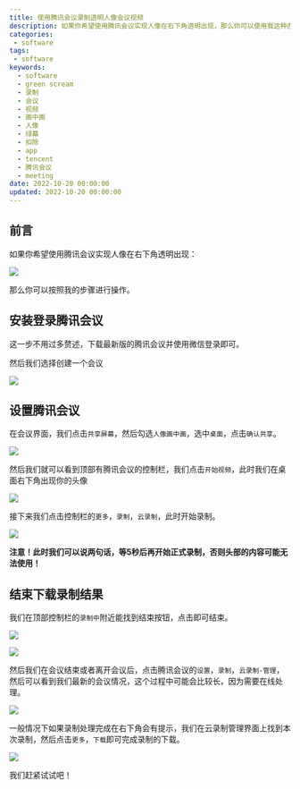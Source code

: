 ```yaml
---
title: 使用腾讯会议录制透明人像会议视频
description: 如果你希望使用腾讯会议实现人像在右下角透明出现，那么你可以使用我这种办法录制一个还不错的会议视频。本文将帮助大家使用腾讯会议的云录制功能实现会议的录制。当然，如果希望有更高清的效果，则建议开会员或者使用前面OBS的办法录制。
categories:
 - software
tags:
 - software
keywords:
  - software
  - green scream
  - 录制
  - 会议
  - 视频
  - 画中画
  - 人像
  - 绿幕
  - 扣除
  - app
  - tencent
  - 腾讯会议
  - meeting
date: 2022-10-20 00:00:00
updated: 2022-10-20 00:00:00
---
```


## 前言

如果你希望使用腾讯会议实现人像在右下角透明出现：

![](https://res1.zhengqiao.wang/202210201158660.png)

那么你可以按照我的步骤进行操作。

## 安装登录腾讯会议

这一步不用过多赘述，下载最新版的腾讯会议并使用微信登录即可。

然后我们选择创建一个会议

![](https://res1.zhengqiao.wang/202210201158316.png)

## 设置腾讯会议

在会议界面，我们点击`共享屏幕`，然后勾选`人像画中画`，选中`桌面`，点击`确认共享`。

![](https://res1.zhengqiao.wang/202210201159349.png)

然后我们就可以看到顶部有腾讯会议的控制栏，我们点击`开始视频`，此时我们在桌面右下角出现你的头像

![](https://res1.zhengqiao.wang/202210201159731.png)

接下来我们点击控制栏的`更多`，`录制`，`云录制`，此时开始录制。

![](https://res1.zhengqiao.wang/202210201159796.png)

**注意！此时我们可以说两句话，等5秒后再开始正式录制，否则头部的内容可能无法使用！**

## 结束下载录制结果

我们在顶部控制栏的`录制中`附近能找到结束按钮，点击即可结束。

![](https://res1.zhengqiao.wang/202210201200708.png)

![](https://res1.zhengqiao.wang/202210201200884.png)

然后我们在会议结束或者离开会议后，点击腾讯会议的`设置`，`录制`，`云录制-管理`，然后可以看到我们最新的会议情况，这个过程中可能会比较长，因为需要在线处理。

![](https://res1.zhengqiao.wang/202210201200773.png)

一般情况下如果录制处理完成在右下角会有提示，我们在云录制管理界面上找到本次录制，然后点击`更多`，`下载`即可完成录制的下载。

![](https://res1.zhengqiao.wang/202210201200725.png)

我们赶紧试试吧！